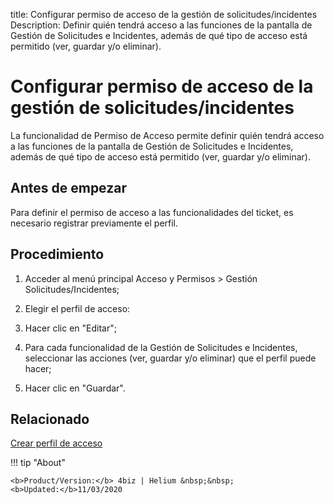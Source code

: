 title: Configurar permiso de acceso de la gestión de solicitudes/incidentes
Description: Definir quién tendrá acceso a las funciones de la pantalla de Gestión de Solicitudes e Incidentes, además de qué tipo de acceso está permitido (ver, guardar y/o eliminar).
# Configurar permiso de acceso de la gestión de solicitudes/incidentes

La funcionalidad de Permiso de Acceso permite definir quién tendrá acceso a las
funciones de la pantalla de Gestión de Solicitudes e Incidentes, además de qué
tipo de acceso está permitido (ver, guardar y/o eliminar).

Antes de empezar
--------------------

Para definir el permiso de acceso a las funcionalidades del ticket, es necesario
registrar previamente el perfil.

Procedimiento
-----------------

1.  Acceder al menú principal Acceso y Permisos \> Gestión
    Solicitudes/Incidentes;

2.  Elegir el perfil de acceso:

3.  Hacer clic en "Editar";

4.  Para cada funcionalidad de la Gestión de Solicitudes e Incidentes,
    seleccionar las acciones (ver, guardar y/o eliminar) que el perfil puede
    hacer;

5.  Hacer clic en "Guardar".




Relacionado
-------

[Crear perfil de acceso](/es-es/4biz-helium/initial-settings/access-settings/profile/create-profile-access.html)


!!! tip "About"

    <b>Product/Version:</b> 4biz | Helium &nbsp;&nbsp;
    <b>Updated:</b>11/03/2020
